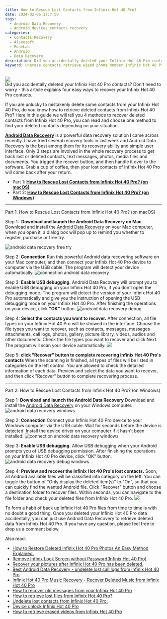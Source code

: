 ```yaml
---
title: How to Rescue Lost Contacts from Infinix Hot 40 Pro?
date: 2024-02-06 17:7:50
tags: 
  - Android Data Recovery
  - Android devices contacts recovery
categories: 
  - Contacts Recovery
  - Aiseesoft
  - FoneLab
  - Android
  - Data Recovery
description: Did you accidentally deleted your Infinix Hot 40 Pro contacts? Don't need to worry - this article explains four easy ways to recover your Infinix Hot 40 Pro contacts.
keyword: unerase contacts,retrieve wiped phone number Infinix Hot 40 Pro,restore deleted phone number on Infinix Hot 40 Pro,Infinix Hot 40 Pro contacts recovery,android contacts retrieval,undelete contacts from Infinix Hot 40 Pro,Infinix Hot 40 Pro contacts deleted itself,how to get back deleted contacts Infinix Hot 40 Pro phone,Infinix Hot 40 Pro all contacts delete,how to restore your files from Infinix Hot 40 Pro,contacts disappear Infinix Hot 40 Pro,how to retrieve deleted contacts from my Infinix Hot 40 Pro
---
```


<img src="https://img0mobiles.techidaily.com/images/best-assets/devices/infinix/infinix-hot-40-pro/3.jpg" class="atpl-imgstyle"  />

<div class="atpl-content atpl-for-fonelab-android recover-contacts">

<div class="atpl-post-description-part-1">
Did you accidentally deleted your Infinix Hot 40 Pro contacts? Don't need to worry - this article explains four easy ways to recover your Infinix Hot 40 Pro contacts.
</div>




<div class="atpl-post-description-part-2">
<div class="tpl-content-sub-paragraph-content">
  <p>
    If you are unlucky to mistakenly delete some contacts from your Infinix Hot 40 Pro, do you know how to retrieve deleted contacts from Infinix Hot 40 Pro? Here in this guide we will tell you 4 methods to recover deleted contacts from Infinix Hot 40 Pro, you can read and choose one method to find your deleted contacts depending on your situation.
  </p>
</div>
</div>

<div class="atpl-post-description-part-3">
<div class="tpl-content-sub-paragraph-content">
  <p>
    <a href="https://tools.techidaily.com/aiseesoft-android-data-recovery/" target="_blank" rel="noopener"><strong>Android Data Recovery</strong></a> is a powerful data recovery solution I came across recently. I have tried several recovery tools in last week and Android Data Recovery is the best among them for its recovery ability and simple user interface. Only 3 steps are involved in the whole recovery process to get back lost or deleted contacts, text messages, photos, media files and documents. You trigged the recover button, and then handle it over to the software. Grab a cup of coffee, then your lost contacts of Infinix Hot 40 Pro will come back after your return.
  </p>
</div>
</div>


<ul>
  <li>Part 1: <strong><a href="#p1"> How to Rescue Lost Contacts from Infinix Hot 40 Pro?  (on macOS)</a></strong></li>
  <li>Part 2: <strong><a href="#p2"> How to Rescue Lost Contacts from Infinix Hot 40 Pro?  (on Windows)</a></strong></li>
</ul>




<!-- Part 1 -->
<a id="p1" name="p1" ></a><hr>

<div>
  <span class="atpl-step-part-style">Part 1. How to Rescue Lost Contacts from Infinix Hot 40 Pro? (on macOS)</span>
</div>  

<span class="atpl-stepstyle-a"><span>Step 1: </span></span> <strong>Download and launch the Android Data Recovery on Mac</strong>
Download and install the <a href="https://tools.techidaily.com/aiseesoft-android-data-recovery/" target="_blank" rel="noopener">Android Data Recovery</a> on your Mac computer, when you open it, a dialog box will pop up to remind you whether to register, purchase or free try.

<img src="https://tools.techidaily.com/images/apps/aiseesoft/android-data-recovery/mac-free-try.png" class="atpl-imgstyle" alt="android data recovery free try" />

<span class="atpl-stepstyle-a"><span>Step 2: </span></span> <strong>Connection</strong>
Run this powerful Android data recovering software on your Mac computer, and then connect your Infinix Hot 40 Pro device to computer via the USB cable. The program will detect your device automatically.
<img src="https://tools.techidaily.com/images/apps/aiseesoft/android-data-recovery/mac-connection-interface.jpg" class="atpl-imgstyle" alt="connection android data recovery" />

<span class="atpl-stepstyle-a"><span>Step 3: </span></span> <strong>Enable USB debugging.</strong>
Android Data Recovery will prompt you to enable USB debugging on your Infinix Hot 40 Pro, if you don't open the debugging mode. The program will detect the version of your Infinix Hot 40 Pro automatically and give you the instruction of opening the USB debugging mode on your Infinix Hot 40 Pro. After finishing the operations on your device, click <strong>"OK"</strong> button.
<img src="https://tools.techidaily.com/images/apps/aiseesoft/android-data-recovery/mac-android-usb-debug.jpg"  class="atpl-imgstyle" alt="android data recovery debug" />

<span class="atpl-stepstyle-a"><span>Step 4: </span></span> <strong>Select the contacts you want to recover.</strong>
After connection, all file types on your Infinix Hot 40 Pro will be showed in the interface. Choose the file types you want to recover, such as contacts, messages, messages attachments, call logs, photos, gallery, picture library, videos, audios and other documents. Check the file types you want to recover and click Next. The program will scan your device automatically.
<img src="https://tools.techidaily.com/images/apps/aiseesoft/android-data-recovery/mac-choose-type-contacts.jpg" class="atpl-imgstyle"  />

<span class="atpl-stepstyle-a"><span>Step 5: </span></span> <strong>click "Recover" button to  complete recovering Infinix Hot 40 Pro's contacts</strong>
When the scanning is finished, all types of files will be listed in categories on the left control. You are allowed to check the detailed information of each data. Preview and select the data you want to recover, and then click "Recover" button to complete recovering process.


<a id="p2" name="p2"></a><hr>

<!-- Part 2 -->
<div>
  <span class="atpl-step-part-style">Part 2. How to Rescue Lost Contacts from Infinix Hot 40 Pro? (on Windows)</span>
</div>

<span class="atpl-stepstyle-a"><span>Step 1: </span></span> <strong>Download and launch the Android Data Recovery</strong>
Download and install the <a href="https://tools.techidaily.com/aiseesoft-android-data-recovery/" target="_blank" rel="noopener">Android Data Recovery</a> on your Windows computer.
<img src="https://tools.techidaily.com/images/apps/aiseesoft/android-data-recovery/win-start-interface.png"  class="atpl-imgstyle" alt="android data recovery windows" />

<span class="atpl-stepstyle-a"><span>Step 2: </span></span> <strong>Connection</strong>
Connect your Infinix Hot 40 Pro device to your Windows computer via the USB cable. Wait for seconds before the device is detected. Install the device driver on your computer if it hasn't been installed.
<img src="https://tools.techidaily.com/images/apps/aiseesoft/android-data-recovery/win-connection-interface.png" class="atpl-imgstyle" alt="connection android data recovery windows" />

<span class="atpl-stepstyle-a"><span>Step 3: </span></span> <strong>Enable USB debugging.</strong>
Allow USB debugging when your Android prompts you of USB debugging permission. After finishing the operations on your Infinix Hot 40 Pro device, click "OK" button.
<img src="https://tools.techidaily.com/images/apps/aiseesoft/android-data-recovery/win-android-usb-debug.png" class="atpl-imgstyle" alt="android data recovery debug windows" />

<span class="atpl-stepstyle-a"><span>Step 4: </span></span> <strong>Preview and recover the Infinix Hot 40 Pro's lost contacts.</strong>
Soon, all Android available files will be classified into category on the left. You can toggle the button of "Only display the deleted item(s)" to "On", so that you can quickly find the wanted Android file. Click "Recover" button and choose a destination folder to recover files. Within seconds, you can navigate to the file folder and check your deleted files from Infinix Hot 40 Pro.
<img src="https://tools.techidaily.com/images/apps/aiseesoft/android-data-recovery/win-recover-contacts.jpg" class="atpl-imgstyle"  />

<div class="atpl-post-description-part-4">
<div class="tpl-content-sub-paragraph-normal">
  <p>
    To form a habit of back up Infinix Hot 40 Pro files from time to time is with no doubt a good thing. Once you deleted your Infinix Hot 40 Pro data accidentally, you can just use Android Data Recovery to retrieve deleted data from Infinix Hot 40 Pro. If you have any question, please feel free to drop us a comment below.
  </p>
</div>
</div>

<ins class="adsbygoogle"
     style="display:block"
     data-ad-client="ca-pub-7571918770474297"
     data-ad-slot="8358498916"
     data-ad-format="auto"
     data-full-width-responsive="true"></ins>

<span class="atpl-alsoreadstyle">Also read:</span>
<div><ul>
<li><a href="/how-to-restore-deleted-infinix-hot-40-pro-photos-an-easy-method-explained-by-fonelab-android-recover-photos/" target="_blank" rel="noopener"><u>How to Restore Deleted Infinix Hot 40 Pro Photos  An Easy Method Explained.</u></a></li>
<li><a href="/remove-infinix-lock-screen-without-password-infinix-hot-40-pro-by-drfone-android-unlock-android-unlock/" target="_blank" rel="noopener"><u>Remove Infinix Lock Screen without Password(Infinix Hot 40 Pro)</u></a></li>
<li><a href="/recover-your-pictures-after-infinix-hot-40-pro-has-been-deleted-by-fonelab-android-recover-pictures/" target="_blank" rel="noopener"><u>Recover your pictures after Infinix Hot 40 Pro has been deleted.</u></a></li>
<li><a href="/best-android-data-recovery-undelete-lost-call-logs-from-infinix-hot-40-pro-by-fonelab-android-recover-call-logs/" target="_blank" rel="noopener"><u>Best Android Data Recovery - undelete lost call logs from Infinix Hot 40 Pro</u></a></li>
<li><a href="/infinix-hot-40-pro-music-recovery-recover-deleted-music-from-infinix-hot-40-pro-by-fonelab-android-recover-music/" target="_blank" rel="noopener"><u>Infinix Hot 40 Pro Music Recovery - Recover Deleted Music from Infinix Hot 40 Pro</u></a></li>
<li><a href="/how-to-recover-old-messages-from-your-infinix-hot-40-pro-by-fonelab-android-recover-messages/" target="_blank" rel="noopener"><u>How to recover old messages from your Infinix Hot 40 Pro</u></a></li>
<li><a href="/how-to-retrieve-lost-files-from-infinix-hot-40-pro-by-fonelab-android-recover-data/" target="_blank" rel="noopener"><u>How to retrieve lost files from Infinix Hot 40 Pro?</u></a></li>
<li><a href="/undelete-lost-contacts-from-infinix-hot-40-pro-by-fonelab-android-recover-contacts/" target="_blank" rel="noopener"><u>Undelete lost contacts from Infinix Hot 40 Pro.</u></a></li>
<li><a href="/device-unlock-infinix-hot-40-pro-by-drfone-android-unlock-android-unlock/" target="_blank" rel="noopener"><u>Device unlock  Infinix Hot 40 Pro</u></a></li>
<li><a href="/how-to-retrieve-erased-videos-from-infinix-hot-40-pro-by-fonelab-android-recover-video/" target="_blank" rel="noopener"><u>How to retrieve erased videos from Infinix Hot 40 Pro</u></a></li>
</ul></div>

</div>
